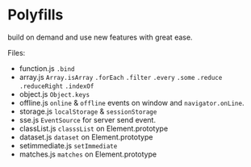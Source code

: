 # Polyfills

build on demand and use new features with great ease.

Files:

* function.js `.bind`
* array.js `Array.isArray` `.forEach` `.filter` `.every` `.some` `.reduce` `.reduceRight` `.indexOf`
* object.js `Object.keys`
* offline.js `online` & `offline` events on window and `navigator.onLine`.
* storage.js `localStorage` & `sessionStorage`
* sse.js `EventSource` for server send event.
* classList.js `classsList` on Element.prototype
* dataset.js `dataset` on Element.prototype
* setimmediate.js `setImmediate`
* matches.js `matches` on Element.prototype
